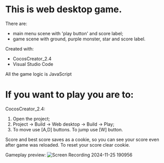 # This is web desktop game. 
There are: 
* main menu scene with 'play button' and score label;
* game scene with ground, purple monster, star and score label.

Created with:
* CocosCreator_2.4
* Visual Studio Code

All the game logic is JavaScript

# If you want to play you are to:
CocosCreator_2.4:
1. Open the project;
2. Project -> Build -> Web desktop -> Build -> Play;
3. To move use [A,D] buttons. To jump use [W] button.

Score and best score saves as a cookie, so you can see your score even after game was reloaded. To reset your score clear cookie.

Gameplay preview:
![Screen Recording 2024-11-25 190956](https://github.com/user-attachments/assets/a25b361b-c4d7-4c00-857a-12637f6dfae7)
